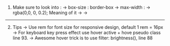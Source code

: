 1. Make sure to look into : 
-> box-size : border-box
-> max-width : 
-> rgba(0,0, 0, 0.2); Meaning of it
-> 
-> 

------------------

2. Tips 
-> Use rem for font size for responsive design, default 1 rem = 16px
-> For keyboard key press effect use hover active + hove pseudo class line 93.
-> Awesome hover trick is to use filter: brightness(), line 88